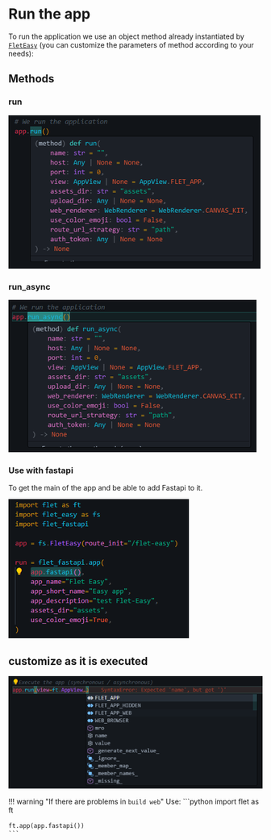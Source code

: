 # Run the app

To run the application we use an object method already instantiated by [`FletEasy`](/flet-easy/0.1.0/how-to-use/#fleteasy) (you can customize the parameters of method according to your needs):

## Methods

### run

![FletEasy run](assets/images/v0.1.0/method_run.png "FletEasy run()")

### run_async

![FletEasy run](assets/images/v0.1.0/method_run_async.png "FletEasy run_async()")

### Use with fastapi

To get the main of the app and be able to add Fastapi to it.

![run fastapi](assets/images/v0.1.0/method_fastapi.png "run fastapi()")

## customize as it is executed

![run view](assets/images/run_view.png "run view")

!!! warning "If there are problems in `build web`"
    Use:
    ```python
    import flet as ft

    ft.app(app.fastapi())
    ```

